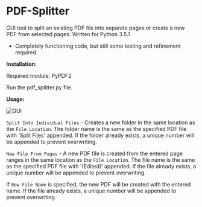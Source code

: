 # PDF-Splitter

GUI tool to split an existing PDF file into separate pages or create a new PDF from selected pages.
Written for Python 3.5.1
* Completely functioning code, but still some testing and refinement required.


**Installation:**

 Required module: PyPDF2
 
 Run the pdf_splitter.py file.
 
 
 **Usage:**
 
 ![GUI](http://i.imgur.com/3hbHgWC.png)
 
 `Split Into Individual Files` - Creates a new folder in the same location as the `File Location`. The folder name is the same as the specified PDF file with 'Split Files' appended. If the folder already exists, a unique number will be appended to prevent overwriting.
 
 `New File From Pages` - A new PDF file is created from the entered page ranges in the same location as the `File Location`. The file name is the same as the specified PDF file with '(Edited)' appended. If the file already exists, a unique number will be appended to prevent overwriting. 
 
 If `New File Name` is specified, the new PDF will be created with the entered name. If the file already exists, a unique number will be appended to prevent overwriting.
 

